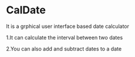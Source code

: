 # CalDate
It is a grphical user interface based date calculator

1.It can calculate the interval between two dates

2.You can also add and subtract dates to a date
